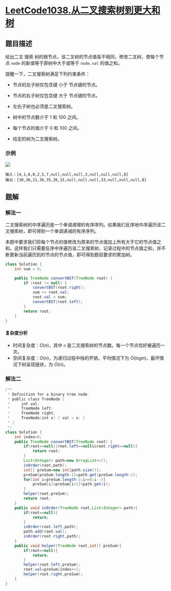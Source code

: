# [LeetCode1038.从二叉搜索树到更大和树](https://leetcode-cn.com/problems/binary-search-tree-to-greater-sum-tree/)
## 题目描述
给出二叉 搜索 树的根节点，该二叉树的节点值各不相同，修改二叉树，使每个节点 `node` 的新值等于原树中大于或等于 `node.val` 的值之和。

提醒一下，二叉搜索树满足下列约束条件：

- 节点的左子树仅包含键 小于 节点键的节点。
- 节点的右子树仅包含键 大于 节点键的节点。
- 左右子树也必须是二叉搜索树。

- 树中的节点数介于 1 和 100 之间。
- 每个节点的值介于 0 和 100 之间。
- 给定的树为二叉搜索树。

### 示例
![](https://picgp.oss-cn-beijing.aliyuncs.com/img/20200921130915.png)
```
输入：[4,1,6,0,2,5,7,null,null,null,3,null,null,null,8]
输出：[30,36,21,36,35,26,15,null,null,null,33,null,null,null,8]
```
## 题解
### 解法一
二叉搜索树的中序遍历是一个单调递增的有序序列。如果我们反序地中序遍历该二叉搜索树，即可得到一个单调递减的有序序列。

本题中要求我们将每个节点的值修改为原来的节点值加上所有大于它的节点值之和。这样我们只需要反序中序遍历该二叉搜索树，记录过程中的节点值之和，并不断更新当前遍历到的节点的节点值，即可得到题目要求的累加树。

```java
class Solution {
    int sum = 0;

    public TreeNode convertBST(TreeNode root) {
        if (root != null) {
            convertBST(root.right);
            sum += root.val;
            root.val = sum;
            convertBST(root.left);
        }
        return root;
    }
}
```
#### 复杂度分析
- 时间复杂度：$O(n)$，其中 `n` 是二叉搜索树的节点数。每一个节点恰好被遍历一次。
- 空间复杂度：$O(n)$，为递归过程中栈的开销，平均情况下为 $O(logn)$，最坏情况下树呈现链状，为 $O(n)$。

### 解法二
```java
/**
 * Definition for a binary tree node.
 * public class TreeNode {
 *     int val;
 *     TreeNode left;
 *     TreeNode right;
 *     TreeNode(int x) { val = x; }
 * }
 */
class Solution {
    int index=0;
    public TreeNode convertBST(TreeNode root) {
        if(root==null||root.left==null&&root.right==null){
            return root;
        }
        List<Integer> path=new ArrayList<>();
        inOrder(root,path);
        int[] preSum=new int[path.size()];
        preSum[preSum.length-1]=path.get(preSum.length-1);
        for(int i=preSum.length-2;i>=0;i--){
            preSum[i]=preSum[i+1]+path.get(i);
        }
        helper(root,preSum);
        return root;
    }
    public void inOrder(TreeNode root,List<Integer> path){
        if(root==null){
            return;
        }
        inOrder(root.left,path);
        path.add(root.val);
        inOrder(root.right,path);
    }
    public void helper(TreeNode root,int[] preSum){
        if(root==null){
            return;
        }
        helper(root.left,preSum);
        root.val=preSum[index++];
        helper(root.right,preSum);
    }
}
```